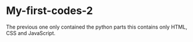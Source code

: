 # My-first-codes-2
The previous one only contained the python parts this contains only HTML, CSS and JavaScript.
